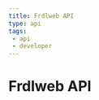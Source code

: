 ```yaml
---
title: Frdlweb API
type: api
tags:
 - api
 - developer
---
```



  # Frdlweb API
  

<script>
window.location='https://api.webfan.de/apps/';	
</script>
